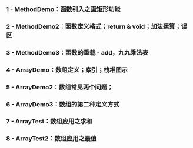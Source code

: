### 1 - MethodDemo：函数引入之画矩形功能
### 2 - MethodDemo2：函数定义格式；return & void；加法运算；误区
### 3 - MethodDemo3：函数的重载 - add，九九乘法表
### 4 - ArrayDemo：数组定义；索引；栈堆图示
### 5 - ArrayDemo2：数组常见两个问题；
### 6 - ArrayDemo3：数组的第二种定义方式
### 7 - ArrayTest：数组应用之求和
### 8 - ArrayTest2：数组应用之最值